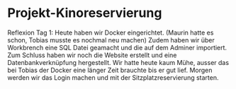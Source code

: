 # Projekt-Kinoreservierung

Reflexion Tag 1:
Heute haben wir Docker eingerichtet. (Maurin hatte es schon, Tobias musste es nochmal neu machen)
Zudem haben wir über Workbrench eine SQL Datei geamacht und die auf dem Adminer importiert.
Zum Schluss haben wir noch die Website erstellt und eine Datenbankverknüpfung hergestellt.
Wir hatte heute kaum Mühe, ausser das bei Tobias der Docker eine länger Zeit brauchte bis er gut lief.
Morgen werden wir das Login machen und mit der Sitzplatzreservierung starten.
